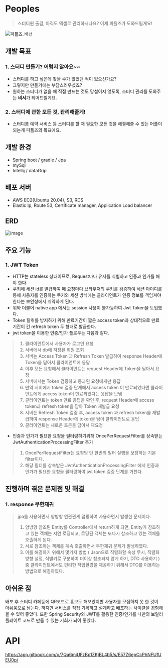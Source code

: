 # Peoples
> 스터디원 출결, 아직도 엑셀로 관리하시나요? 이제 피플즈가 도와드릴게요!

![피플즈_배너](https://user-images.githubusercontent.com/87797716/226782373-32471849-1493-4aff-ba67-576cdd5318a3.png)

## 개발 목표
### 1. 스터디 만들기? 어렵지 않아요~~
- 스터디를 하고 싶은데 찾을 수가 없었던 적이 있으신가요? 
- 그렇지만 만들기에는 부담스러우셨죠?
- 원하는 스터디가 없을 때 직접 만드는 것도 망설이지 않도록, 스터디 관리를 도와주는 **비서**가 되어드릴게요.

### 2. 스터디에 관한 모든 것, 관리해줄게!
- 스터디룸 예약 서비스 등 스터디를 할 때 필요한 모든 것을 해결해줄 수 있는 어플이 되는게 피플즈의 목표에요.

## 개발 환경
- Spring boot / gradle / Jpa
- mySql
- Intellij / dataGrip

## 배포 서버
- AWS EC2(Ubuntu 20.04), S3, RDS
- Elastic Ip, Route 53, Certificate manager, Application Load balancer

## ERD
![image](https://user-images.githubusercontent.com/87797716/227778610-c5ec0b8c-702b-4beb-b368-9bb23064ccf4.png)


## 주요 기능
### 1. JWT Token
- HTTP는 stateless 상태이므로, Request마다 유저를 식별하고 인증과 인가를 해야 한다.
- 쿠키에 세션 id를 발급하여 매 요청마다 브라우저의 쿠키를 검증하여 세션 아이디를 통해 사용자를 인증하는 쿠키와 세션 방식에는 클라이언트가 인증 정보를 책임져야한다는 보안성에서 취약하게 된다.
- 위와 더불어 native app 에서는 session 사용이 불가능하여 Jwt Token을 도입했다.
- Token 탈취를 방지하기 위해 만료기간이 짧은 access token과 상대적으로 만료기간이 긴 refresh token 두 형태로 발급한다.
- jwt token을 이용한 인증/인가 플로우는 다음과 같다.
> 1. 클라이언트에서 사용자가 로그인 요청
> 2. 서버에서 db에 저장된 회원 조회
> 3. 서버는 Access Token 과 Refresh Token 발급하여 response Header에 Token을 담아서 클라이언트에 응답
> 4. 이후 모든 요청에서 클라이언트는 request Header에 Token을 담아서 요청
> 5. 서버에서는 Token 검증하고 통과된 요청에게만 응답
> 6. 만약 서버에서 token 검증 단계에서 access token 이 만료되었다면 클라이언트에게 access token이 만료되었다는 응답을 보냄
> 7. 클라이언트는 token 만료 응답을 확인 후, request Header에 access token과 refresh token을 담아 Token 재발급 요청
> 8. 서버는 Refresh Token 검증 후, access token 과 refresh token을 재발급하여 response Header에 token을 담아 클라이언트로 응답
> 9. 클라이언트는 새로운 토큰을 담아서 재요청

- 인증과 인가가 필요한 요청을 필터링하기위해 OncePerRequestFilter를 상속받는 JwtAuthenticationProcessingFilter 추가
> 1. OncePerRequestFilter는 요청당 단 한번의 필터 실행을 보장하는 기본 filter이다.
> 2. 해당 필터를 상속받은 JwtAuthenticationProcessingFilter 에서 인증과 인가가 필요한 요청을 필터링하여 jwt token 검증 단계를 거친다.

## 진행하며 겪은 문제점 및 해결
### 1. response 무한재귀
> jpa를 사용하면서 양방향 연관관계 맵핑하여 사용하면서 발생한 문제이다.
> 1. 양방향 참조된 Entity를 Controller에서 return하게 되면, Entity가 참조하고 있는 객체는 지연 로딩되고, 로딩된 객체는 또다시 참조하고 있는 객체를 호출하게 된다.
> 2. 서로 참조하는 객체를 계속 호출하면서 무한재귀 문제가 발생하였다.
> 3. 이를 해결하기 위해서 몇가지 방법 ( Json으로 직렬화할 속성 무시, 직렬화 방향 설정, 식별키로 구분하여 더이상 참조되지 않게 하기, DTO 사용하기 ) 중 클라이언트에서도 편리한 작업환경을 제공하기 위해서 DTO를 이용하는 방법으로 해결하였다.

## 아쉬운 점
배포 후 스터디 카페등에 QR코드로 홍보도 해보았지만 사용자를 모집하지 못 한 것이 아쉬움으로 남는다.
하지만 서비스를 직접 기획하고 설계하고 배포하는 사이클을 경험해 볼 수 있어 좋았다.
또한 Spring Security와 JWT를 활용한 인증/인가를 나만의 보일러 플레이트 코드로 만들 수 있는 기회가 되어 좋았다.

# API
https://app.gitbook.com/o/7Qa6miUFzBp1ZKjBL4b5/s/E57Z6epCcPhNFUfUEU0p/

